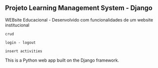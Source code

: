## Projeto Learning Management System - Django 
WEBsite Educacional - Desenvolvido com funcionalidades de um website institucional

	crud
	
	login - logout
	
	insert activities
	

This is a Python web app built on the Django framework.

